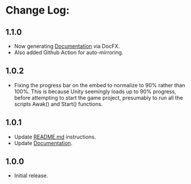 # Change Log:

## 1.1.0

- Now generating [Documentation](https://omiyagames.github.io/omiya-games-embed-webgl-template) via DocFX.
- Also added Github Action for auto-mirroring.

## 1.0.2

- Fixing the progress bar on the embed to normalize to 90% rather than 100%.  This is because Unity seemingly loads up to 90% progress, before attempting to start the game project, presumably to run all the scripts Awak() and Start() functions.

## 1.0.1

- Update [README.md](https://github.com/OmiyaGames/omiya-games-embed-webgl-template/tree/master/README.md) instructions.
- Update [Documentation](https://omiyagames.github.io/omiya-games-embed-webgl-template).

## 1.0.0

- Initial release.
